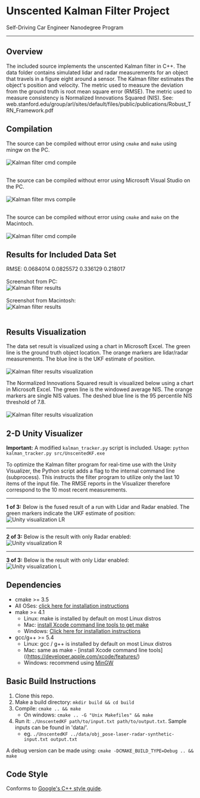# Unscented Kalman Filter Project
Self-Driving Car Engineer Nanodegree Program

---

## Overview
The included source implements the unscented Kalman filter in C++. The data folder contains simulated lidar and radar measurements for an object that travels in a figure eight around a sensor. The Kalman filter estimates the object's position and velocity. The metric used to measure the deviation from the ground truth is root mean square error (RMSE). The metric used to measure consistency is Normalized Innovations Squared (NIS). See:
web.stanford.edu/group/arl/sites/default/files/public/publications/Robust_TRN_Framework.pdf

## Compilation
The source can be compiled without error using `cmake` and `make` using mingw on the PC.<br><br>
![Kalman filter cmd compile](https://github.com/jwdunn1/CarND-Unscented-Kalman-Filter-Project/blob/master/images/cmake-gcc.PNG "Kalman filter cmd compile")<br><br>

The source can be compiled without error using Microsoft Visual Studio on the PC.<br><br>
![Kalman filter mvs compile](https://github.com/jwdunn1/CarND-Unscented-Kalman-Filter-Project/blob/master/images/cmake-vs.PNG "Kalman filter mvs compile")<br><br>

The source can be compiled without error using `cmake` and `make` on the Macintoch.<br><br>
![Kalman filter cmd compile](https://github.com/jwdunn1/CarND-Unscented-Kalman-Filter-Project/blob/master/images/cmake-mac.PNG "Kalman filter cmd compile")

## Results for Included Data Set
RMSE: 0.0684014 0.0825572 0.336129 0.218017<br><br>
Screenshot from PC:<br>
![Kalman filter results](https://github.com/jwdunn1/CarND-Unscented-Kalman-Filter-Project/blob/master/images/RMSEpc.PNG "Kalman filter results")<br><br>
Screenshot from Macintosh:<br>
![Kalman filter results](https://github.com/jwdunn1/CarND-Unscented-Kalman-Filter-Project/blob/master/images/RMSEmac.PNG "Kalman filter results")<br><br>

## Results Visualization
The data set result is visualized using a chart in Microsoft Excel. The green line is the ground truth object location. The orange markers are lidar/radar measurements. The blue line is the UKF estimate of position.<br><br>
![Kalman filter results visualization](https://github.com/jwdunn1/CarND-Unscented-Kalman-Filter-Project/blob/master/images/Visualization1.PNG "Kalman filter results visualization")<br>

The Normalized Innovations Squared result is visualized below using a chart in Microsoft Excel. The green line is the windowed average NIS. The orange markers are single NIS values. The deshed blue line is the 95 percentile NIS threshold of 7.8.<br><br>
![Kalman filter results visualization](https://github.com/jwdunn1/CarND-Unscented-Kalman-Filter-Project/blob/master/images/NISplot.PNG "Kalman filter results visualization")

## 2-D Unity Visualizer
<b>Important:</b> A modified `kalman_tracker.py` script is included.
Usage: `python kalman_tracker.py src/UnscentedKF.exe`

To optimize the Kalman filter program for real-time use with the Unity Visualizer, the Python script adds a flag to the internal command line (subprocess). This instructs the filter program to utilize only the last 10 items of the input file. The RMSE reports in the Visualizer therefore correspond to the 10 most recent measurements.

---
<b>1 of 3:</b> Below is the fused result of a run with Lidar and Radar enabled. The green markers indicate the UKF estimate of position:<br>
![Unity visualization LR](https://github.com/jwdunn1/CarND-Unscented-Kalman-Filter-Project/blob/master/images/viz-LR.PNG "Unity visualization LR")

---
<b>2 of 3:</b> Below is the result with only Radar enabled:<br>
![Unity visualization R](https://github.com/jwdunn1/CarND-Unscented-Kalman-Filter-Project/blob/master/images/viz-R.PNG "Unity visualization R")

---
<b>3 of 3:</b> Below is the result with only Lidar enabled:<br>
![Unity visualization L](https://github.com/jwdunn1/CarND-Unscented-Kalman-Filter-Project/blob/master/images/viz-L.PNG "Unity visualization L")

## Dependencies

* cmake >= 3.5
 * All OSes: [click here for installation instructions](https://cmake.org/install/)
* make >= 4.1
  * Linux: make is installed by default on most Linux distros
  * Mac: [install Xcode command line tools to get make](https://developer.apple.com/xcode/features/)
  * Windows: [Click here for installation instructions](http://gnuwin32.sourceforge.net/packages/make.htm)
* gcc/g++ >= 5.4
  * Linux: gcc / g++ is installed by default on most Linux distros
  * Mac: same as make - [install Xcode command line tools]((https://developer.apple.com/xcode/features/)
  * Windows: recommend using [MinGW](http://www.mingw.org/)

## Basic Build Instructions

1. Clone this repo.
2. Make a build directory: `mkdir build && cd build`
3. Compile: `cmake .. && make` 
   * On windows: `cmake .. -G "Unix Makefiles" && make`
4. Run it: `./UnscentedKF path/to/input.txt path/to/output.txt`. Sample inputs can be found in 'data/'.
    - eg. `./UnscentedKF ../data/obj_pose-laser-radar-synthetic-input.txt output.txt`

A debug version can be made using: `cmake -DCMAKE_BUILD_TYPE=Debug .. && make`

## Code Style

Conforms to [Google's C++ style guide](https://google.github.io/styleguide/cppguide.html).
